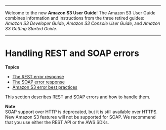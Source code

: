 --------

Welcome to the new **Amazon S3 User Guide**\! The Amazon S3 User Guide combines information and instructions from the three retired guides: *Amazon S3 Developer Guide*, *Amazon S3 Console User Guide*, and *Amazon S3 Getting Started Guide*\.

--------

# Handling REST and SOAP errors<a name="HandlingErrors"></a>

**Topics**
+ [The REST error response](UsingRESTError.md)
+ [The SOAP error response](UsingSOAPError.md)
+ [Amazon S3 error best practices](ErrorBestPractices.md)

This section describes REST and SOAP errors and how to handle them\.

**Note**  
 SOAP support over HTTP is deprecated, but it is still available over HTTPS\. New Amazon S3 features will not be supported for SOAP\. We recommend that you use either the REST API or the AWS SDKs\. 